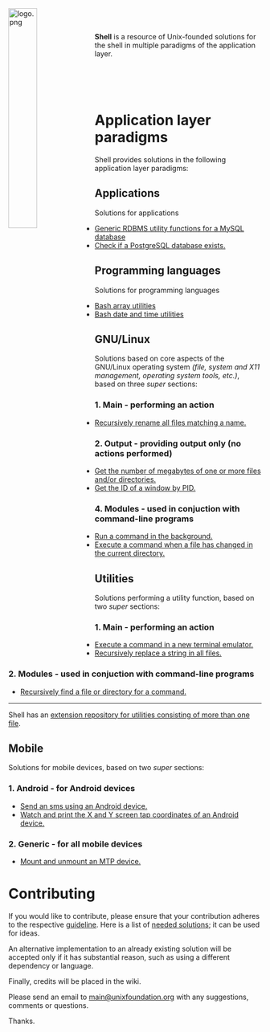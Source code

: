 
<img src='https://raw.githubusercontent.com/unixfoundation/shell/images/logo.png' width='33.5%' align='left' alt='logo.png'>
<br><br>

**Shell** is a resource of Unix-founded solutions for the shell in multiple paradigms of the application layer.
<br><br><br><br><br>

# Application layer paradigms

Shell provides solutions in the following application layer paradigms:

## Applications

Solutions for applications

* [Generic RDBMS utility functions for a MySQL database](functions_scripts/applications/database/mysqldbutils)
* [Check if a PostgreSQL database exists.](one-liners/applications/database/postgresql-database.one-liners)

## Programming languages

Solutions for programming languages

* [Bash array utilities](functions_scripts/programming_languages/bash/arrayutils.bash)
* [Bash date and time utilities](functions_scripts/programming_languages/bash/dateandtimeutils.bash)

## GNU/Linux

Solutions based on core aspects of the GNU/Linux operating system *(file, system and X11 management, operating system tools, etc.)*, based on three *super* sections:

### 1. Main - performing an action

* [Recursively rename all files matching a name.](scripts/gnulinux--main/file_management/recren)

### 2. Output - providing output only (no actions performed)

* [Get the number of megabytes of one or more files and/or directories.](one-liners/gnulinux--output/file_management/general-file-management.one-liners)
* [Get the ID of a window by PID.](scripts/gnulinux--output/x11_management/getwindidbypid)

### 4. Modules - used in conjuction with command-line programs

* [Run a command in the background.](scripts/gnulinux--modules/shell_management/runinbg)
* [Execute a command when a file has changed in the current directory.](scripts/gnulinux--modules/file_management/execonfilechange)

## Utilities

Solutions performing a utility function, based on two *super* sections:

### 1. Main - performing an action

* [Execute a command in a new terminal emulator.](scripts/utilities--main/general_program_management/execinnewterm)
* [Recursively replace a string in all files.](scripts/utilities--main/general_text_manipulation/recrep)

### 2. Modules - used in conjuction with command-line programs

* [Recursively find a file or directory for a command.](scripts/utilities--modules/general_program_management/findfileforcmd)

---

Shell has an [extension repository for utilities consisting of more than one file](https://github.com/unixfoundation/shell--packaged-utilities).

## Mobile

Solutions for mobile devices, based on two *super* sections:

### 1. Android - for Android devices

* [Send an sms using an Android device.](scripts/mobile--android/utilities/sendsms)
* [Watch and print the X and Y screen tap coordinates of an Android device.](scripts/mobile--android/hardware_management/getmobilescreentappos)

### 2. Generic - for all mobile devices

* [Mount and unmount an MTP device.](scripts/mobile--generic/management/mntmtp)

# Contributing

If you would like to contribute, please ensure that your contribution adheres to the respective [guideline](https://github.com/unixfoundation/shell/wiki). Here is a list of [needed solutions](https://github.com/unixfoundation/shell/wiki/Needed-solutions); it can be used for ideas.

An alternative implementation to an already existing solution will be accepted only if it has substantial reason, such as using a different dependency or language.

Finally, credits will be placed in the wiki.

Please send an email to main@unixfoundation.org with any suggestions, comments or questions.

Thanks.

